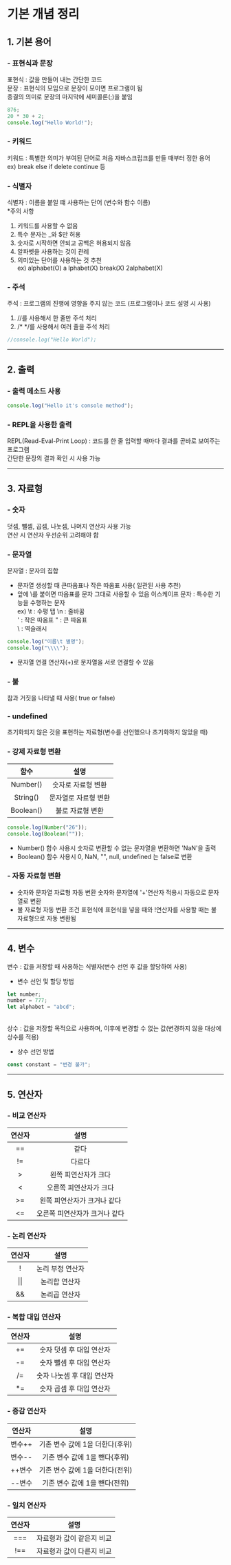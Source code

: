 # 기본 개념 정리
## 1. 기본 용어
### - 표현식과 문장
표현식 : 값을 만들어 내는 간단한 코드 <br>
문장 : 표현식의 모임으로 문장이 모이면 프로그램이 됨<br> 
종결의 의미로 문장의 마지막에 세미콜론(;)을 붙임
```javascript
876;
20 * 30 + 2;
console.log("Hello World!");
```
### - 키워드
키워드 : 특별한 의미가 부여된 단어로 처음 자바스크립크를 만들 때부터 정한 용어
<br> ex) break else if delete continue 등

### - 식별자
식별자 : 이름을 붙일 떄 사용하는 단어 (변수와 함수 이름)<br>
*주의 사항
1) 키워드를 사용할 수 없음
2) 특수 문자는 _와 $만 허용
3) 숫자로 시작하면 안되고 공백은 허용되지 않음
4) 알파벳을 사용하는 것이 관례
5) 의미있는 단어를 사용하는 것 추천<br>
ex) alphabet(O) a lphabet(X) break(X) 2alphabet(X)
### - 주석
주석 : 프로그램의 진행에 영향을 주지 않는 코드 (프로그램이나 코드 설명 시 사용)
1) //를 사용해서 한 줄만 주석 처리
2) /* */를 사용해서 여러 줄을 주석 처리
```javascript
//console.log("Hello World");
```
<hr>

## 2. 출력
### - 출력 메소드 사용
``` javascript
console.log("Hello it's console method");
```
### - REPL을 사용한 출력
REPL(Read-Eval-Print Loop) : 코드를 한 줄 입력할 때마다 결과를 곧바로 보여주는 프로그램
<br> 간단한 문장의 결과 확인 시 사용 가능<br>
<hr>

## 3. 자료형
### - 숫자
덧셈, 뺄셈, 곱셈, 나눗셈, 나머지 연산자 사용 가능<br>
연산 시 연산자 우선순위 고려해야 함

### - 문자열
문자열 : 문자의 집합
* 문자열 생성할 때 큰따옴표나 작은 따옴표 사용( 일관된 사용 추천)
* 앞에 \를 붙이면 따옴표를 문자 그대로 사용할 수 있음
이스케이프 문자 : 특수한 기능을 수행하는 문자<br>
ex) \t : 수평 탭        \n : 줄바꿈<br>
    \' : 작은 따옴표    \" : 큰 따옴표<br>
    \\ : 역슬래시
```javascript
console.log("이름\t 별명");
console.log("\\\\");
```
* 문자열 연결 연산자(+)로 문자열을 서로 연결할 수 있음

### - 불
참과 거짓을 나타낼 때 사용( true or false)

### - undefined
초기화되지 않은 것을 표현하는 자료형(변수를 선언했으나 초기화하지 않았을 때)

### - 강제 자료형 변환

|함수|설명|
|:---:|:---:|
|Number()|숫자로 자료형 변환|
|String()|문자열로 자료형 변환|
|Boolean()|불로 자료형 변환|

```javascript
console.log(Number("26"));
console.log(Boolean(""));
```
* Number() 함수 사용시 숫자로 변환할 수 없는 문자열을 변환하면 'NaN'을 출력
* Boolean() 함수 사용시 0, NaN, "", null, undefined 는 false로 변환

### - 자동 자료형 변환
* 숫자와 문자열 자료형 자동 변환
숫자와 문자열에 '+'연산자 적용시 자동으로 문자열로 변환
* 불 자료형 자동 변환
조건 표현식에 표현식을 넣을 때와 !연산자를 사용할 때는 불 자료형으로 자동 변환됨

<hr>

## 4. 변수
변수 : 값을 저장할 때 사용하는 식별자(변수 선언 후 값을 할당하여 사용)
* 변수 선언 및 할당 방법
```javascript
let number;
number = 777;
let alphabet = "abcd";
```

<br>
상수 : 값을 저장할 목적으로 사용하며, 이후에 변경할 수 없는 값(변경하지 않을 대상에 상수를 적용)

* 상수 선언 방법
```javascript
const constant = "변경 불가";
```

<hr>

## 5. 연산자
### - 비교 연산자

|        연산자          | 설명                       | 
|:---: | :---: |  
| ==  | 같다            |  
| !=  | 다르다          |
| >  | 왼쪽 피연산자가 크다            |  
| <  | 오른쪽 피연산자가 크다   |
|>=|왼쪽 피연산자가 크거나 같다|
|<=|오른쪽 피연산자가 크거나 같다|

### - 논리 연산자

|연산자|설명|
|:---:|:---:|
|!|논리 부정 연산자|
|\|\| |논리합 연산자|
|&&|논리곱 연산자|

### - 복합 대입 연산자

|연산자|설명|
|:---:|:---:|
|+=|숫자 덧셈 후 대입 연산자|
|-=|숫자 뺼셈 후 대입 연산자|
|/=|숫자 나눗셈 후 대입 연산자|
|\*=|숫자 곱셈 후 대입 연산자|

### - 증감 연산자

|연산자|설명|
|:---:|:---:|
|변수++|기존 변수 값에 1을 더한다(후위)|
|변수--|기존 변수 값에 1을 뺀다{후위)|
|++변수|기존 변수 값에 1을 더한다(전위)|
|--변수|기존 변수 값에 1을 뺸다(전위)|

### - 일치 연산자
|연산자|설명|
|:---:|:---:|
|===|자료형과 값이 같은지 비교|
|!==|자료형과 값이 다른지 비교|



